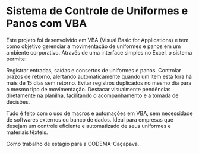 # Sistema de Controle de Uniformes e Panos com VBA

Este projeto foi desenvolvido em VBA (Visual Basic for Applications) e tem como objetivo gerenciar a movimentação de uniformes e panos em um ambiente corporativo. Através de uma interface simples no Excel, o sistema permite:

Registrar entradas, saídas e consertos de uniformes e panos.
Controlar prazos de retorno, alertando automaticamente quando um item está fora há mais de 15 dias sem retorno.
Evitar registros duplicados no mesmo dia para o mesmo tipo de movimentação.
Destacar visualmente pendências diretamente na planilha, facilitando o acompanhamento e a tomada de decisões.

Tudo é feito com o uso de macros e automações em VBA, sem necessidade de softwares externos ou banco de dados.
Ideal para empresas que desejam um controle eficiente e automatizado de seus uniformes e materiais têxteis.

Como trabalho de estágio para a CODEMA-Caçapava.
